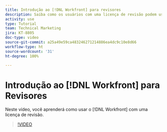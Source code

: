 ```yaml
---
title: Introdução ao [!DNL Workfront] para revisores
description: Saiba como os usuários com uma licença de revisão podem usar o [!DNL  Workfront].
activity: use
type: Tutorial
team: Technical Marketing
jira: KT-8805
doc-type: video
source-git-commit: a25a49e59ca483246271214886ea4dc9c10e8d66
workflow-type: ht
source-wordcount: '31'
ht-degree: 100%

---
```


# Introdução ao [!DNL Workfront] para Revisores

Neste vídeo, você aprenderá como usar o [!DNL  Workfront] com uma licença de revisão.

>[!VIDEO](https://video.tv.adobe.com/v/335106/?quality=12&learn=on)
